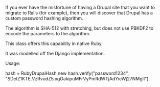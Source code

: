 If you ever have the misfortune of having a Drupal site that you want to migrate 
to Rails (for example), then you will discover that Drupal has a custom password
hashing algorithm.

The algorithm is SHA-512 with stretching, but does not use PBKDF2 to encode the
parameters to the algorithm.

This class offers this capability in native Ruby.

It was modelled off the Django implementation.


Usage:

  hash = RubyDrupalHash.new
  hash.verify("password1234", "$S$DeIZ1KTE.VzRvudZ5.xgOakipuMFrVyPmRdWTjAdYieWj27NMglI")


